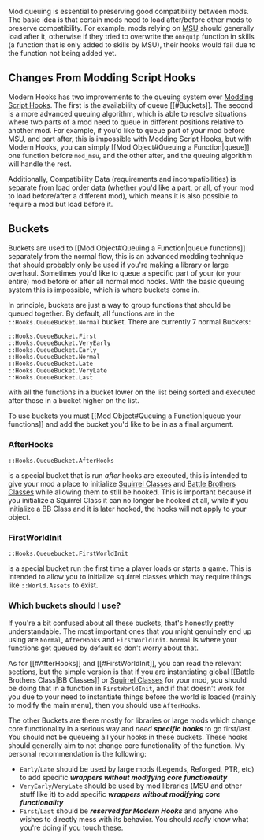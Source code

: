 Mod queuing is essential to preserving good compatibility between mods. The basic idea is that certain mods need to load after/before other mods to preserve compatibility. For example, mods relying on [MSU](https://github.com/MSUTeam/MSU) should generally load after it, otherwise if they tried to overwrite the `onEquip` function in skills (a function that is only added to skills by MSU), their hooks would fail due to the function not being added yet.

## Changes From Modding Script Hooks
Modern Hooks has two improvements to the queuing system over [Modding Script Hooks](https://www.nexusmods.com/battlebrothers/mods/42). The first is the availability of queue [[#Buckets]]. The second is a more advanced queuing algorithm, which is able to resolve situations where two parts of a mod need to queue in different positions relative to another mod. For example, if you'd like to queue part of your mod before MSU, and part after, this is impossible with Modding Script Hooks, but with Modern Hooks, you can simply [[Mod Object#Queuing a Function|queue]] one function before `mod_msu`, and the other after, and the queuing algorithm will handle the rest.

Additionally, Compatibility Data (requirements and incompatibilities) is separate from load order data (whether you'd like a part, or all, of your mod to load before/after a different mod), which means it is also possible to require a mod but load before it.


## Buckets
Buckets are used to [[Mod Object#Queuing a Function|queue functions]] separately from the normal flow, this is an advanced modding technique that should probably only be used if you're making a library or large overhaul. Sometimes you'd like to queue a specific part of your (or your entire) mod before or after all normal mod hooks. With the basic queuing system this is impossible, which is where buckets come in. 

In principle, buckets are just a way to group functions that should be queued together. By default, all functions are in the `::Hooks.QueueBucket.Normal` bucket. There are currently 7 normal Buckets:
```squirrel
::Hooks.QueueBucket.First
::Hooks.QueueBucket.VeryEarly
::Hooks.QueueBucket.Early
::Hooks.QueueBucket.Normal
::Hooks.QueueBucket.Late
::Hooks.QueueBucket.VeryLate
::Hooks.QueueBucket.Last
```
with all the functions in a bucket lower on the list being sorted and executed after those in a bucket higher on the list.

To use buckets you must [[Mod Object#Queuing a Function|queue your functions]] and add the bucket you'd like to be in as a final argument.
### AfterHooks
```squirrel
::Hooks.QueueBucket.AfterHooks
```
is a special bucket that is run *after* hooks are executed, this is intended to give your mod a place to initialize [Squirrel Classes](TODO) and [Battle Brothers Classes](TODO) while allowing them to still be hooked. This is important because if you initialize a Squirrel Class it can no longer be hooked at all, while if you initialize a BB Class and it is later hooked, the hooks will not apply to your object.
### FirstWorldInit
```squirrel
::Hooks.Queuebucket.FirstWorldInit
```
is a special bucket run the first time a player loads or starts a game. This is intended to allow you to initialize squirrel classes which may require things like `::World.Assets` to exist.

### Which buckets should I use?
If you're a bit confused about all these buckets, that's honestly pretty understandable. The most important ones that you might genuinely end up using are `Normal`, `AfterHooks` and `FirstWorldInit`. `Normal` is where your functions get queued by default so don't worry about that.

As for [[#AfterHooks]] and [[#FirstWorldInit]], you can read the relevant sections, but the simple version is that if you are instantiating global [[Battle Brothers Class|BB Classes]] or [Squirrel Classes](https://developer.electricimp.com/squirrel/squirrel-guide/classes) for your mod, you should be doing that in a function in `FirstWorldInit`, and if that doesn't work for you due to your need to instantiate things before the world is loaded (mainly to modify the main menu), then you should use `AfterHooks`.

The other Buckets are there mostly for libraries or large mods which change core functionality in a serious way and *need* ***specific hooks*** to go first/last. You should not be queueing all your hooks in these buckets. These hooks should generally aim to not change core functionality of the function. My personal recommendation is the following:
- `Early`/`Late` should be used by large mods  (Legends, Reforged, PTR, etc) to add specific ***wrappers without modifying core functionality***
- `VeryEarly`/`VeryLate` should be used by mod libraries (MSU and other stuff like it) to add specific ***wrappers without modifying core functionality***
- `First`/`Last` should be ***reserved for Modern Hooks*** and anyone who wishes to directly mess with its behavior. You should *really* know what you're doing if you touch these.